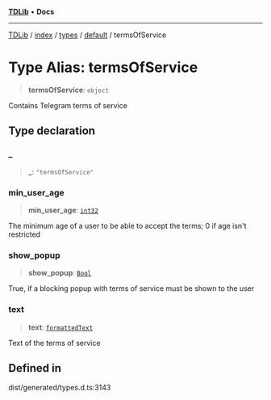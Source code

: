 [**TDLib**](../../../../../../README.md) • **Docs**

***

[TDLib](../../../../../../modules.md) / [index](../../../../../README.md) / [types](../../../README.md) / [default](../README.md) / termsOfService

# Type Alias: termsOfService

> **termsOfService**: `object`

Contains Telegram terms of service

## Type declaration

### \_

> **\_**: `"termsOfService"`

### min\_user\_age

> **min\_user\_age**: [`int32`](int32.md)

The minimum age of a user to be able to accept the terms; 0 if age isn't restricted

### show\_popup

> **show\_popup**: [`Bool`](Bool.md)

True, if a blocking popup with terms of service must be shown to the user

### text

> **text**: [`formattedText`](formattedText.md)

Text of the terms of service

## Defined in

dist/generated/types.d.ts:3143
